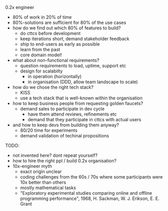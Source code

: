 0.2x engineer

* 80% of work in 20% of time
* 80%-solutions are sufficient for 80% of the use cases
* how do we find out which 80% of features to build?
    * do cttcs before development
    * keep iterations short, demand stakeholder feedback
    * ship to end-users as early as possible
    * learn from the past
    * core domain model!
* what about non-functional requirements?
    * question requirements to load, uptime, support etc
    * design for scalabilty
        * in operation (horizontally)
        * in organisation (DDD, allow team landscape to scale)
* how do we chose the right tech stack?
    * KISS
    * use a tech stack that is well-known within the organisation
* how to keep business people from requesting golden faucets?
    * demand sales to participate in dev cycle
        * have them attend reviews, refinements etc
        * demand that they participate in cttcs with actual users
* and how to keep devs from building them anyway?
    * 80/20 time for experiments
    * demand validation of techinal propositions

TODO:

* not invented here? dont repeat yourself?
* how to hire the right ppl / build 0.2x organisation?
* 10x-engineer myth
    * exact origin unclear
    * coding challenges from the 60s / 70s where some participants were 10x better than others
    * mostly mathematical tasks
    * "Exploratory experimental studies comparing online and offline programming performance", 1968, H. Sackman, W. J. Erikson, E. E. Grant

